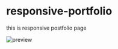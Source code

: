 # responsive-portfolio
this is responsive postfolio page

![preview](https://user-images.githubusercontent.com/79356017/186468312-125eb574-1745-45d4-a4be-c980974c37ec.png)

